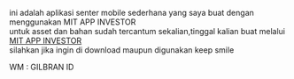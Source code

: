 ini adalah aplikasi senter mobile sederhana yang saya buat dengan menggunakan MIT APP INVESTOR <br>
untuk asset dan bahan sudah tercantum sekalian,tinggal kalian buat melalui <a href="ai2.appinvestor.mit.edu">MIT APP INVESTOR </a><br>
silahkan jika ingin di download maupun digunakan
keep smile

WM : GILBRAN ID
